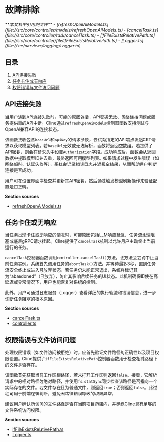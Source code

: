 # 故障排除

<cite>
**本文档中引用的文件**  
- [refreshOpenAiModels.ts](file://src/core/controller/models/refreshOpenAiModels.ts)
- [cancelTask.ts](file://src/core/controller/task/cancelTask.ts)
- [ifFileExistsRelativePath.ts](file://src/core/controller/file/ifFileExistsRelativePath.ts)
- [Logger.ts](file://src/services/logging/Logger.ts)
</cite>

## 目录
1. [API连接失败](#api连接失败)
2. [任务卡住或无响应](#任务卡住或无响应)
3. [权限错误与文件访问问题](#权限错误与文件访问问题)

## API连接失败

当用户遇到API连接失败时，可能的原因包括：API密钥无效、网络连接问题或服务提供商的API中断。Cline通过`refreshOpenAiModels`控制器函数支持测试与OpenAI兼容API的连接状态。

该函数接收包含`baseUrl`和`apiKey`的请求参数，尝试向指定的API端点发送GET请求以获取模型列表。若`baseUrl`无效或无法解析，函数将返回空数组。若提供了API密钥，则会在请求头中设置`Authorization`字段。成功响应后，函数会从返回数据中提取模型ID并去重，最终返回可用模型列表。如果请求过程中发生错误（如网络超时、认证失败等），系统会记录错误日志并返回空结果，从而帮助用户判断连接是否成功。

用户可在设置界面中检查并更新其API密钥，然后通过触发模型刷新操作来验证配置是否正确。

**Section sources**
- [refreshOpenAiModels.ts](file://src/core/controller/models/refreshOpenAiModels.ts#L12-L36)

## 任务卡住或无响应

当任务出现卡住或无响应的情况时，可能原因包括LLM响应延迟、任务流处理阻塞或底层gRPC请求挂起。Cline提供了`cancelTask`机制以允许用户主动终止当前运行的任务。

`cancelTask`控制器函数调用`controller.cancelTask()`方法，该方法会尝试中止当前任务实例。系统首先调用任务的`abortTask()`方法，并等待最多3秒，直到任务流安全终止或进入可放弃状态。若任务仍未能正常退出，系统将标记其为“abandoned”（已放弃），防止其影响后续任务的UI状态。此机制确保即使在高延迟或异常情况下，用户也能恢复对系统的控制。

此外，用户可通过日志服务（Logger）查看详细的执行轨迹和错误信息，进一步诊断任务阻塞的根本原因。

**Section sources**
- [cancelTask.ts](file://src/core/controller/task/cancelTask.ts#L9-L12)
- [controller.ts](file://src/core/controller/index.ts#L312-L340)

## 权限错误与文件访问问题

处理权限错误（如文件访问被拒绝）时，应首先验证文件路径的正确性以及项目权限设置。Cline提供了`ifFileExistsRelativePath`控制器函数用于检查相对路径下的文件是否存在。

该函数首先获取当前工作区根路径，若未打开工作区则返回`false`。接着，它解析请求中的相对路径为绝对路径，并使用`fs.statSync`同步检查该路径是否指向一个实际存在的文件。若文件存在且为普通文件，则返回`true`；否则返回`false`。此过程可用于前端逻辑判断，避免因路径错误导致的权限异常。

建议用户确认所访问的文件路径是否在当前项目范围内，并确保Cline具有足够的文件系统访问权限。

**Section sources**
- [ifFileExistsRelativePath.ts](file://src/core/controller/file/ifFileExistsRelativePath.ts#L12-L39)
- [Logger.ts](file://src/services/logging/Logger.ts#L0-L39)